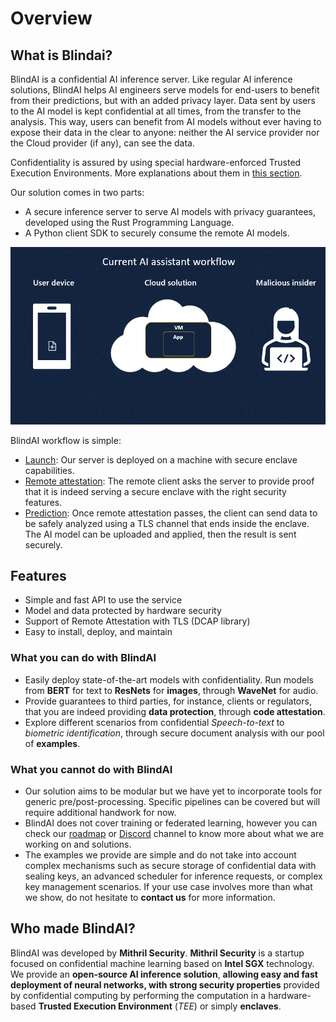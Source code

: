 # Overview

## What is Blindai?

BlindAI is a confidential AI inference server. Like regular AI inference solutions, BlindAI helps AI engineers serve models for end-users to benefit from their predictions, but with an added privacy layer. Data sent by users to the AI model is kept confidential at all times, from the transfer to the analysis. This way, users can benefit from AI models without ever having to expose their data in the clear to anyone: neither the AI service provider nor the Cloud provider (if any), can see the data.

Confidentiality is assured by using special hardware-enforced Trusted Execution Environments. More explanations about them in [this section](privacy.md).

Our solution comes in two parts:

- A secure inference server to serve AI models with privacy guarantees, developed using the Rust Programming Language.
- A Python client SDK to securely consume the remote AI models.

![](../../assets/With_and_without_blindai.gif)

BlindAI workflow is simple:

- [Launch](../deploy-on-premise.md): Our server is deployed on a machine with secure enclave capabilities.
- [Remote attestation](privacy.md): The remote client asks the server to provide proof that it is indeed serving a secure enclave with the right security features.
- [Prediction](../../index.md): Once remote attestation passes, the client can send data to be safely analyzed using a TLS channel that ends inside the enclave. The AI model can be uploaded and applied, then the result is sent securely.

## Features

* Simple and fast API to use the service
* Model and data protected by hardware security
* Support of Remote Attestation with TLS (DCAP library)
* Easy to install, deploy, and maintain

### What you can do with BlindAI

* Easily deploy state-of-the-art models with confidentiality. Run models from **BERT** for text to **ResNets** for **images**, through **WaveNet** for audio.
* Provide guarantees to third parties, for instance, clients or regulators, that you are indeed providing **data protection**, through **code attestation**.
* Explore different scenarios from confidential _Speech-to-text_ to _biometric identification_, through secure document analysis with our pool of **examples**.

### What you cannot do with BlindAI

* Our solution aims to be modular but we have yet to incorporate tools for generic pre/post-processing. Specific pipelines can be covered but will require additional handwork for now.
* BlindAI does not cover training or federated learning, however you can check our [roadmap](https://github.com/mithril-security/blindai/projects/1) or [Discord](https://discord.gg/TxEHagpWd4) channel to know more about what we are working on and solutions.
* The examples we provide are simple and do not take into account complex mechanisms such as secure storage of confidential data with sealing keys, an advanced scheduler for inference requests, or complex key management scenarios. If your use case involves more than what we show, do not hesitate to **contact us** for more information.

## Who made BlindAI?&#x20;

BlindAI was developed by **Mithril Security**. **Mithril Security** is a startup focused on confidential machine learning based on **Intel SGX** technology. We provide an **open-source AI inference solution**, **allowing easy and fast deployment of neural networks, with strong security properties** provided by confidential computing by performing the computation in a hardware-based **Trusted Execution Environment** (_TEE_) or simply **enclaves**.
